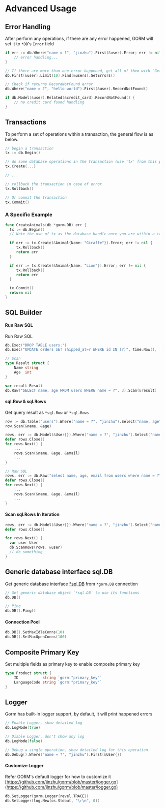 # Advanced Usage

<!-- toc -->

## Error Handling

After perform any operations, if there are any error happened, GORM will set it to `*DB`'s `Error` field

```go
if err := db.Where("name = ?", "jinzhu").First(&user).Error; err != nil {
	// error handling...
}

// If there are more than one error happened, get all of them with `GetErrors`, it returns `[]error`
db.First(&user).Limit(10).Find(&users).GetErrors()

// Check if returns RecordNotFound error
db.Where("name = ?", "hello world").First(&user).RecordNotFound()

if db.Model(&user).Related(&credit_card).RecordNotFound() {
	// no credit card found handling
}
```

## Transactions

To perform a set of operations within a transaction, the general flow is as below.

```go
// begin a transaction
tx := db.Begin()

// do some database operations in the transaction (use 'tx' from this point, not 'db')
tx.Create(...)

// ...

// rollback the transaction in case of error
tx.Rollback()

// Or commit the transaction
tx.Commit()
```

### A Specific Example

```go
func CreateAnimals(db *gorm.DB) err {
  tx := db.Begin()
  // Note the use of tx as the database handle once you are within a transaction

  if err := tx.Create(&Animal{Name: "Giraffe"}).Error; err != nil {
     tx.Rollback()
     return err
  }

  if err := tx.Create(&Animal{Name: "Lion"}).Error; err != nil {
     tx.Rollback()
     return err
  }

  tx.Commit()
  return nil
}
```

## SQL Builder

#### Run Raw SQL

Run Raw SQL

```go
db.Exec("DROP TABLE users;")
db.Exec("UPDATE orders SET shipped_at=? WHERE id IN (?)", time.Now(), []int64{11,22,33})

// Scan
type Result struct {
	Name string
	Age  int
}

var result Result
db.Raw("SELECT name, age FROM users WHERE name = ?", 3).Scan(&result)
```

#### sql.Row & sql.Rows

Get query result as `*sql.Row` or `*sql.Rows`

```go
row := db.Table("users").Where("name = ?", "jinzhu").Select("name, age").Row() // (*sql.Row)
row.Scan(&name, &age)

rows, err := db.Model(&User{}).Where("name = ?", "jinzhu").Select("name, age, email").Rows() // (*sql.Rows, error)
defer rows.Close()
for rows.Next() {
	...
	rows.Scan(&name, &age, &email)
	...
}

// Raw SQL
rows, err := db.Raw("select name, age, email from users where name = ?", "jinzhu").Rows() // (*sql.Rows, error)
defer rows.Close()
for rows.Next() {
	...
	rows.Scan(&name, &age, &email)
	...
}
```

#### Scan sql.Rows In Iteration

```go
rows, err := db.Model(&User{}).Where("name = ?", "jinzhu").Select("name, age, email").Rows() // (*sql.Rows, error)
defer rows.Close()

for rows.Next() {
  var user User
  db.ScanRows(rows, &user)
  // do something
}
```

## Generic database interface sql.DB

Get generic database interface [*sql.DB](http://golang.org/pkg/database/sql/#DB) from `*gorm.DB` connection

```go
// Get generic database object `*sql.DB` to use its functions
db.DB()

// Ping
db.DB().Ping()
```

#### Connection Pool

```go
db.DB().SetMaxIdleConns(10)
db.DB().SetMaxOpenConns(100)
```

## Composite Primary Key

Set multiple fields as primary key to enable composite primary key

```go
type Product struct {
	ID           string `gorm:"primary_key"`
	LanguageCode string `gorm:"primary_key"`
}
```

## Logger

Gorm has built-in logger support, by default, it will print happened errors

```go
// Enable Logger, show detailed log
db.LogMode(true)

// Diable Logger, don't show any log
db.LogMode(false)

// Debug a single operation, show detailed log for this operation
db.Debug().Where("name = ?", "jinzhu").First(&User{})
```

#### Customize Logger

Refer GORM's default logger for how to customize it [https://github.com/jinzhu/gorm/blob/master/logger.go](https://github.com/jinzhu/gorm/blob/master/logger.go)

```go
db.SetLogger(gorm.Logger{revel.TRACE})
db.SetLogger(log.New(os.Stdout, "\r\n", 0))
```

